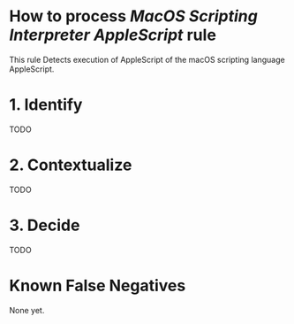 # How to process *MacOS Scripting Interpreter AppleScript* rule
This rule Detects execution of AppleScript of the macOS scripting language AppleScript.

# 1. Identify
TODO

# 2. Contextualize
TODO

# 3. Decide
TODO

# Known False Negatives
None yet.
